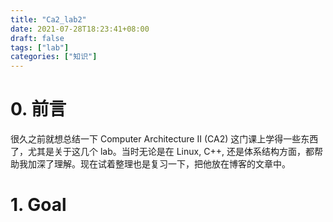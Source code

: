 ```yaml
---
title: "Ca2_lab2"
date: 2021-07-28T18:23:41+08:00
draft: false
tags: ["lab"]
categories: ["知识"]
---
```


# 0. 前言

很久之前就想总结一下 Computer Architecture II (CA2) 这门课上学得一些东西了，尤其是关于这几个 lab。当时无论是在 Linux, C++, 还是体系结构方面，都帮助我加深了理解。现在试着整理也是复习一下，把他放在博客的文章中。

# 1. Goal
